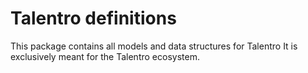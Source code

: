# Talentro definitions

This package contains all models and data structures for Talentro
It is exclusively meant for the Talentro ecosystem.


